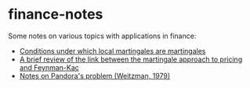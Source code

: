 # finance-notes
Some notes on various topics with applications in finance:
- [Conditions under which local martingales are martingales](https://github.com/samwycherley/finance-notes/blob/master/localmarts.pdf)
- [A brief review of the link between the martingale approach to pricing and Feynman-Kac](https://github.com/samwycherley/finance-notes/blob/master/girsanov-feynman-kac.pdf)
- [Notes on Pandora's problem (Weitzman, 1979)](https://github.com/samwycherley/finance-notes/blob/master/pandora-problems.pdf)
